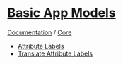 [Basic App Models](http://basic-app.com/docs/core/models.md)
============================================================

[Documentation](/docs) / [Core](/docs/core)

  - [Attribute Labels](/docs/core/models/attribute-labels.md)
  - [Translate Attribute Labels](/docs/core/models/translate-attribute-labels.md)